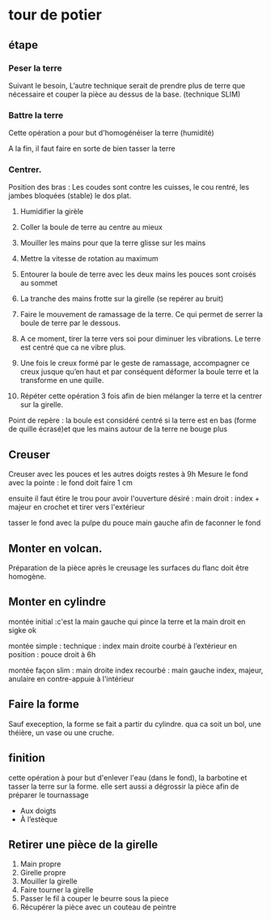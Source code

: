 # tour de potier

## étape




### Peser la terre 

Suivant le besoin,
L’autre technique serait de prendre plus de terre que nécessaire et couper la pièce au dessus de la base. (technique SLIM)

### Battre la terre
Cette opération a pour but d'homogénéiser la terre (humidité)

A la fin, il faut faire en sorte de bien tasser la terre
### Centrer.
Position des bras : Les coudes sont contre les cuisses, le cou rentré, les jambes bloquées (stable) le dos plat.
1. Humidifier la girèle

2. Coller la boule de terre au centre au mieux 
3. Mouiller les mains pour que la terre glisse sur les mains
4. Mettre la vitesse de rotation au maximum
5. Entourer la boule de terre avec les deux mains les pouces sont croisés au sommet
6. La tranche des mains frotte sur la girelle (se repérer au bruit)
7. Faire le mouvement de ramassage de la terre. Ce qui permet de serrer la boule de terre par le dessous.
8. A ce moment, tirer la terre vers soi pour diminuer les vibrations. Le terre est centré que ca ne vibre plus.
9. Une fois le creux formé par le geste de ramassage, accompagner ce creux jusque qu’en haut et par conséquent déformer la boule terre et la transforme en une quille.
10. Répéter cette opération 3 fois afin de bien mélanger la terre et la centrer sur la girelle.

Point de repère : la boule est considéré centré si la terre est en bas (forme de  quille écrasé)et que les mains autour de la terre ne bouge plus
## Creuser
Creuser avec les pouces et les autres doigts restes à 9h
Mesure le fond avec la pointe : le fond doit faire 1 cm 

ensuite il faut étire le trou pour avoir l'ouverture désiré : main droit : index + majeur en crochet et tirer vers l'extérieur

tasser le fond avec la pulpe du pouce main gauche afin de faconner le fond
## Monter en volcan.
Préparation de la pièce après le creusage les surfaces du flanc doit être homogène.
## Monter en cylindre

montée initial :c'est la main gauche qui pince la terre et la main droit en sigke ok

montée simple : technique : index main droite courbé à l’extérieur
en position : pouce droit à 6h

montée façon slim : main droite index recourbé : main gauche index, majeur, anulaire en contre-appuie à l'intérieur


## Faire la forme
Sauf exeception, la forme se fait a partir du cylindre. qua ca soit un bol, une théière, un vase ou une cruche.


## finition
cette opération à pour but d'enlever l'eau (dans le fond), la barbotine et tasser la terre sur la forme.
elle sert aussi a dégrossir la pièce afin de préparer le tournassage

- Aux doigts
- À l’estèque

## Retirer une pièce de la girelle
1. Main propre
2. Girelle propre
3. Mouiller la girelle
4. Faire tourner la girelle
5. Passer le fil à couper le beurre sous la piece
6. Récupérer la pièce avec un couteau de peintre






